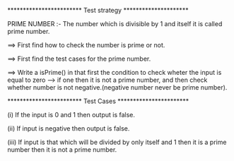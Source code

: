 ************************ Test strategy *********************

PRIME NUMBER :- The number which is divisible by 1 and itself it is called prime number.

==> First find how to check the number is prime or not.

==> First find the test cases for the prime number. 

==> Write a isPrime() in that first the condition to check wheter the input is equal to zero
    --> if one then it is not a prime number, and then check whether number is not negative.(negative number never be prime number).



************************ Test Cases ***********************



(i) If the input is 0 and 1 then output is false.

(ii) If input is negative then output is false.

(iii) If input is that which will be divided by only itself and 1 then it is a prime number then it is not a prime number.    